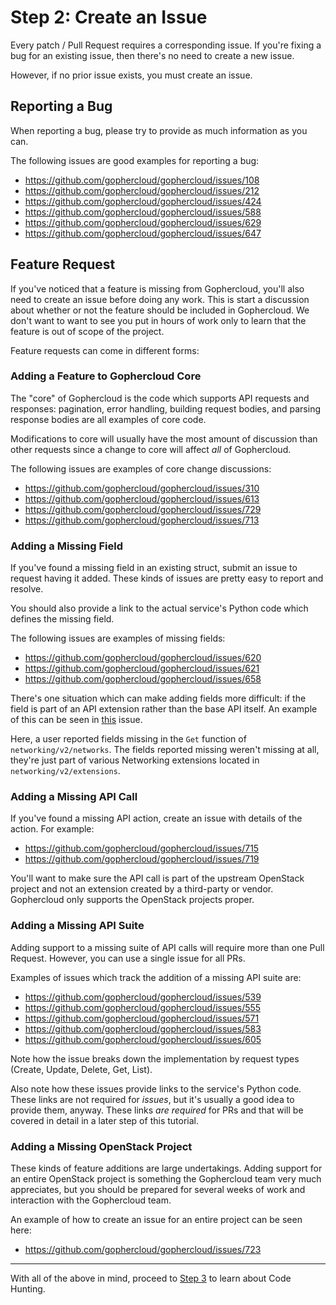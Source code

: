 Step 2: Create an Issue
========================

Every patch / Pull Request requires a corresponding issue. If you're fixing
a bug for an existing issue, then there's no need to create a new issue.

However, if no prior issue exists, you must create an issue.

Reporting a Bug
---------------

When reporting a bug, please try to provide as much information as you
can.

The following issues are good examples for reporting a bug:

* https://github.com/gophercloud/gophercloud/issues/108
* https://github.com/gophercloud/gophercloud/issues/212
* https://github.com/gophercloud/gophercloud/issues/424
* https://github.com/gophercloud/gophercloud/issues/588
* https://github.com/gophercloud/gophercloud/issues/629
* https://github.com/gophercloud/gophercloud/issues/647

Feature Request
---------------

If you've noticed that a feature is missing from Gophercloud, you'll also
need to create an issue before doing any work. This is start a discussion about
whether or not the feature should be included in Gophercloud. We don't want to
want to see you put in hours of work only to learn that the feature is out of
scope of the project.

Feature requests can come in different forms:

### Adding a Feature to Gophercloud Core

The "core" of Gophercloud is the code which supports API requests and
responses: pagination, error handling, building request bodies, and parsing
response bodies are all examples of core code.

Modifications to core will usually have the most amount of discussion than
other requests since a change to core will affect _all_ of Gophercloud.

The following issues are examples of core change discussions:

* https://github.com/gophercloud/gophercloud/issues/310
* https://github.com/gophercloud/gophercloud/issues/613
* https://github.com/gophercloud/gophercloud/issues/729
* https://github.com/gophercloud/gophercloud/issues/713

### Adding a Missing Field

If you've found a missing field in an existing struct, submit an issue to
request having it added. These kinds of issues are pretty easy to report
and resolve.

You should also provide a link to the actual service's Python code which
defines the missing field.

The following issues are examples of missing fields:

* https://github.com/gophercloud/gophercloud/issues/620
* https://github.com/gophercloud/gophercloud/issues/621
* https://github.com/gophercloud/gophercloud/issues/658

There's one situation which can make adding fields more difficult: if the field
is part of an API extension rather than the base API itself. An example of this
can be seen in [this](https://github.com/gophercloud/gophercloud/issues/749)
issue.

Here, a user reported fields missing in the `Get` function of
`networking/v2/networks`. The fields reported missing weren't missing at all,
they're just part of various Networking extensions located in
`networking/v2/extensions`.

### Adding a Missing API Call

If you've found a missing API action, create an issue with details of
the action. For example:

* https://github.com/gophercloud/gophercloud/issues/715
* https://github.com/gophercloud/gophercloud/issues/719

You'll want to make sure the API call is part of the upstream OpenStack project
and not an extension created by a third-party or vendor. Gophercloud only
supports the OpenStack projects proper.

### Adding a Missing API Suite

Adding support to a missing suite of API calls will require more than one Pull
Request. However, you can use a single issue for all PRs.

Examples of issues which track the addition of a missing API suite are:

* https://github.com/gophercloud/gophercloud/issues/539
* https://github.com/gophercloud/gophercloud/issues/555
* https://github.com/gophercloud/gophercloud/issues/571
* https://github.com/gophercloud/gophercloud/issues/583
* https://github.com/gophercloud/gophercloud/issues/605

Note how the issue breaks down the implementation by request types (Create,
Update, Delete, Get, List).

Also note how these issues provide links to the service's Python code. These
links are not required for _issues_, but it's usually a good idea to provide
them, anyway. These links _are required_ for PRs and that will be covered in
detail in a later step of this tutorial.

### Adding a Missing OpenStack Project

These kinds of feature additions are large undertakings. Adding support for
an entire OpenStack project is something the Gophercloud team very much
appreciates, but you should be prepared for several weeks of work and
interaction with the Gophercloud team.

An example of how to create an issue for an entire project can be seen
here:

* https://github.com/gophercloud/gophercloud/issues/723

---

With all of the above in mind, proceed to [Step 3](step-03-code-hunting.md) to
learn about Code Hunting.
